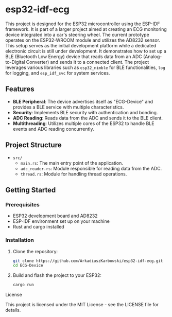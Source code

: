 # esp32-idf-ecg

This project is designed for the ESP32 microcontroller using the ESP-IDF framework. 
It is part of a larger project aimed at creating an ECG monitoring device integrated into a car's steering wheel.
The current prototype operates on the ESP32-WROOM module and utilizes the AD8232 sensor. 
This setup serves as the initial development platform while a dedicated electronic circuit is still under development.
It demonstrates how to set up a BLE (Bluetooth Low Energy) device that reads data from an ADC (Analog-to-Digital Converter) and sends it to a connected client. 
The project leverages various libraries such as `esp32_nimble` for BLE functionalities, `log` for logging, and `esp_idf_svc` for system services.

## Features

- **BLE Peripheral**: The device advertises itself as "ECG-Device" and provides a BLE service with multiple characteristics.
- **Security**: Implements BLE security with authentication and bonding.
- **ADC Reading**: Reads data from the ADC and sends it to the BLE client.
- **Multithreading**: Utilizes multiple cores of the ESP32 to handle BLE events and ADC reading concurrently.

## Project Structure

- `src/`
  - `main.rs`: The main entry point of the application.
  - `adc_reader.rs`: Module responsible for reading data from the ADC.
  - `thread.rs`: Module for handling thread operations.

## Getting Started

### Prerequisites

- ESP32 development board and AD8232
- ESP-IDF environment set up on your machine
- Rust and cargo installed

### Installation

1. Clone the repository:
   ```bash
   git clone https://github.com/ArkadiuszKarbowski/esp32-idf-ecg.git
   cd ECG-Device
   ```

2. Build and flash the project to your ESP32:
    ```bash
    cargo run
    ```
License

This project is licensed under the MIT License - see the LICENSE file for details.
